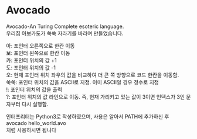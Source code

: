 # Avocado
Avocado-An Turing Complete esoteric language.    
우리집 아보카도가 쑥쑥 자라기를 바라며 만들었습니다.    
    
아: 포인터 오른쪽으로 한칸 이동    
보: 포인터 왼쪽으로 한칸 이동    
카: 포인터 위치의 값 +1    
도: 포인터 위치의 값 -1    
오: 현재 포인터 위치 좌우의 값을 비교하여 더 큰 쪽 방향으로 코드 한칸을 이동함.      
쑥쑥: 포인터 위치의 값을 ASCII로 지정. 이미 ASCII일 경우 정수로 지정    
!: 포인터 위치의 값을 출력    
?: 포인터 위치의 값 라인으로 이동. 즉, 현재 가리키고 있는 값이 3이면 인덱스가 3인 문자부터 다시 실행함.

    
인터프리터는 Python3로 작성하였으며, 사용은 알아서 PATH에 추가하신 후    
avocado hello_world.avo    
처럼 사용하시면 됩니다
